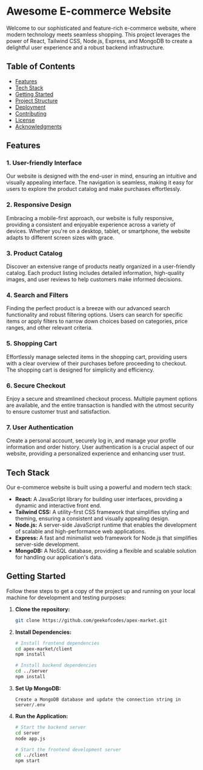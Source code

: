 # Awesome E-commerce Website

Welcome to our sophisticated and feature-rich e-commerce website, where modern technology meets seamless shopping. This project leverages the power of React, Tailwind CSS, Node.js, Express, and MongoDB to create a delightful user experience and a robust backend infrastructure.

## Table of Contents

- [Features](#features)
- [Tech Stack](#tech-stack)
- [Getting Started](#getting-started)
- [Project Structure](#project-structure)
- [Deployment](#deployment)
- [Contributing](#contributing)
- [License](#license)
- [Acknowledgments](#acknowledgments)

## Features

### 1. User-friendly Interface

Our website is designed with the end-user in mind, ensuring an intuitive and visually appealing interface. The navigation is seamless, making it easy for users to explore the product catalog and make purchases effortlessly.

### 2. Responsive Design

Embracing a mobile-first approach, our website is fully responsive, providing a consistent and enjoyable experience across a variety of devices. Whether you're on a desktop, tablet, or smartphone, the website adapts to different screen sizes with grace.

### 3. Product Catalog

Discover an extensive range of products neatly organized in a user-friendly catalog. Each product listing includes detailed information, high-quality images, and user reviews to help customers make informed decisions.

### 4. Search and Filters

Finding the perfect product is a breeze with our advanced search functionality and robust filtering options. Users can search for specific items or apply filters to narrow down choices based on categories, price ranges, and other relevant criteria.

### 5. Shopping Cart

Effortlessly manage selected items in the shopping cart, providing users with a clear overview of their purchases before proceeding to checkout. The shopping cart is designed for simplicity and efficiency.

### 6. Secure Checkout

Enjoy a secure and streamlined checkout process. Multiple payment options are available, and the entire transaction is handled with the utmost security to ensure customer trust and satisfaction.

### 7. User Authentication

Create a personal account, securely log in, and manage your profile information and order history. User authentication is a crucial aspect of our website, providing a personalized experience and enhancing user trust.

## Tech Stack

Our e-commerce website is built using a powerful and modern tech stack:

- **React:** A JavaScript library for building user interfaces, providing a dynamic and interactive front end.
- **Tailwind CSS:** A utility-first CSS framework that simplifies styling and theming, ensuring a consistent and visually appealing design.
- **Node.js:** A server-side JavaScript runtime that enables the development of scalable and high-performance web applications.
- **Express:** A fast and minimalist web framework for Node.js that simplifies server-side development.
- **MongoDB:** A NoSQL database, providing a flexible and scalable solution for handling our application's data.

## Getting Started

Follow these steps to get a copy of the project up and running on your local machine for development and testing purposes:

1. **Clone the repository:**
   ```bash
   git clone https://github.com/geekofcodes/apex-market.git
   ```
2. **Install Dependencies:**
   ```bash
   # Install frontend dependencies
   cd apex-market/client
   npm install

   # Install backend dependencies
   cd ../server
   npm install
   ```
3. **Set Up MongoDB:**
    ```
    Create a MongoDB database and update the connection string in server/.env
    ```
4. **Run the Application:**
    ```bash
    # Start the backend server
    cd server
    node app.js
    
    # Start the frontend development server
    cd ../client
    npm start
    ```
